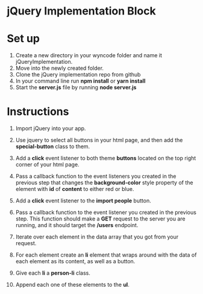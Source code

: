 # jQuery Implementation Block

# Set up

 1. Create a new directory in your wyncode folder and name it jQueryImplementation.
 2. Move into the newly created folder.
 3. Clone the jQuery implementation repo from github
 4. In your command line run **npm install** or **yarn install**
 5. Start the **server.js** file by running **node server.js**

# Instructions

 1. Import jQuery into your app.
 2. Use jquery to select all buttons in your html page, and then add the **special-button** class to them.
 3. Add a **click** event listener to both theme **buttons** located on the top right corner of your html page.
 4. Pass a callback function to the event listeners you created in the previous step that changes the 
 **background-color** style property of the element with **id** of **content** to either red or blue.
 
 5. Add a **click** event listener to the **import people** button.
 6. Pass a callback function to the event listener you created in the previous step. This function should make a  **GET** request to the server you are running, and it should target the **/users** endpoint.
 7. Iterate over each element in the data array that you got from your request. 
 8. For each element create an **li** element that wraps around with the data of each element as its content, as well as a button.
 9. Give each **li** a **person-li** class.
 10. Append each one of these elements to the **ul**.